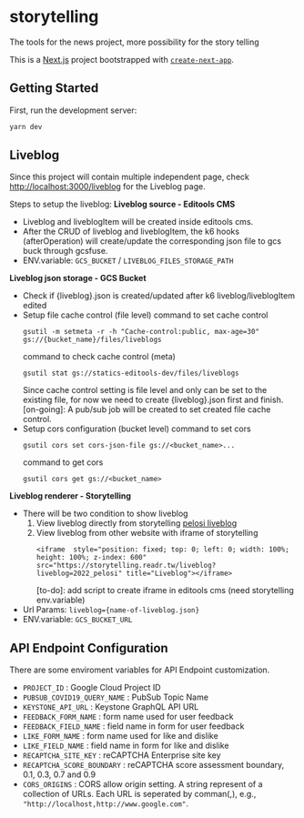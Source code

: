 # storytelling
The tools for the news project, more possibility for the story telling

This is a [Next.js](https://nextjs.org/) project bootstrapped with [`create-next-app`](https://github.com/vercel/next.js/tree/canary/packages/create-next-app).

## Getting Started

First, run the development server:

```bash
yarn dev
```

## Liveblog

Since this project will contain multiple independent page, check [http://localhost:3000/liveblog](http://localhost:3000) for the Liveblog page.

Steps to setup the liveblog:
**Liveblog source - Editools CMS**
- Liveblog and liveblogItem will be created inside editools cms.
- After the CRUD of liveblog and liveblogItem, the k6 hooks (afterOperation) will create/update the corresponding json file to gcs buck through gcsfuse.
- ENV.variable: `GCS_BUCKET` / `LIVEBLOG_FILES_STORAGE_PATH`

**Liveblog json storage - GCS Bucket**
-  Check if {liveblog}.json is created/updated after k6 liveblog/liveblogItem edited
-  Setup file cache control (file level)
    command to set cache control
    ```
    gsutil -m setmeta -r -h "Cache-control:public, max-age=30" gs://{bucket_name}/files/liveblogs
    ```
    command to check cache control (meta)
    ```
    gsutil stat gs://statics-editools-dev/files/liveblogs
    ```
    Since cache control setting is file level and only can be set to the existing file,
    for now we need to create {liveblog}.json first and finish.
    [on-going]: A pub/sub job will be created to set created file cache control.
-  Setup cors configuration (bucket level)
    command to set cors
    ```
    gsutil cors set cors-json-file gs://<bucket_name>...
    ```
    command to get cors
    ```
    gsutil cors get gs://<bucket_name>
    ```

**Liveblog renderer - Storytelling**
- There will be two condition to show liveblog
    1. View liveblog directly from storytelling
        [pelosi liveblog](https://storytelling.readr.tw/liveblog?liveblog=2022_pelosi)
    2. View liveblog from other website with iframe of storytelling
        ```
        <iframe  style="position: fixed; top: 0; left: 0; width: 100%; height: 100%; z-index: 600" src="https://storytelling.readr.tw/liveblog?liveblog=2022_pelosi" title="Liveblog"></iframe>
        ```
        [to-do]: add script to create iframe in editools cms (need storytelling env.variable)
- Url Params: `liveblog={name-of-liveblog.json}`
- ENV.variable: `GCS_BUCKET_URL` 

## API Endpoint Configuration

There are some enviroment variables for API Endpoint customization.

* `PROJECT_ID` : Google Cloud Project ID
* `PUBSUB_COVID19_QUERY_NAME` : PubSub Topic Name
* `KEYSTONE_API_URL` : Keystone GraphQL API URL
* `FEEDBACK_FORM_NAME` : form name used for user feedback
* `FEEDBACK_FIELD_NAME` : field name in form for user feedback
* `LIKE_FORM_NAME` : form name used for like and dislike
* `LIKE_FIELD_NAME` : field name in form for like and dislike
* `RECAPTCHA_SITE_KEY` : reCAPTCHA Enterprise site key
* `RECAPTCHA_SCORE_BOUNDARY` : reCAPTCHA score assessment boundary, 0.1, 0.3, 0.7 and 0.9
* `CORS_ORIGINS` : CORS allow origin setting.  A string represent of a collection of URLs.  Each URL is seperated by comman(,), e.g., `"http://localhost,http://www.google.com"`.

